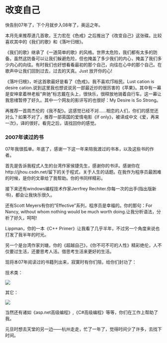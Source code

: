 改变自己
========

快告别07年了，下个月就步入08年了，奥运之年。

本月先来推荐道几首歌，王力宏在《色戒》之后推出了《改变自己》这张碟。比较喜欢其中的《我们的歌》和《落叶归根》。

《我们的歌》继承了《一道简单的歌》的风格。世界太危险，我们都有太多的防备。虽然这防备可以让我们躲避危险，但也掩盖了多少我们的内心，掩盖了我们多少内心的向往。有时我们也好想看看最初的那个自己，向往在心中的那个自己。在歌声中让我们回到过去，过去的天真。Just 放开你的心!

《落叶归根》，听这首歌最好是看了《色戒》。我不喜欢邝裕民。Lust cation is desire cation.说到这里我也想说说另一部最近炒的很厉害的《苹果》。其中有一幕是安坤拿着林老板"奔驰"标志戴在头上，很快乐，很释放地骑着自行车。这一幕让我思绪暂停了好久。其中一个网友的影评写的也很好：My Desire is So Strong。

再推荐一首周杰伦的《我不配》。这感觉已经不对......相恋的人们，你们的感觉还对么？如果不对了，推荐一部英国的爱情电影《If only》，被译成中文《爱，再来一次》，译的很好。看完之后，请找回你的感觉。

### 2007年读过的书

07年我很孤单。年底了，感谢一下这一年来陪我渡过的书本，以及这些书的作者。

首先是告诉我程式人生的台湾作家侯捷先生，感谢你的书评。感谢你在http://jjhou.csdn.net/留下的关于程式，关于人生的话题。在我作为程序员最困难的时候，是你的文章给了我帮助。你的书同样精彩。

接下来还有windows编程技术作家Jerrfrey Rechiter.你每一次的出手(指出版新书)，都会让我快乐很久。

还有Scott Meyers有你的"Effective"系列，程序员是幸福的。你的那句：For Nancy, without whom nothing would be much worth doing.让我分析语法，分析了好久，呵呵!

Lippman，你的一本《C++ Primer》让我看了几乎半年，不过另一个角度来说也打发了我半年的时光。

另一个是台湾作家刘塘，你的《超越自己》，《你不可不可的人性》精彩绝伦，人不仅要过生活，还要思考人活。借思考生活来更好的生活。

现将本07年阅读过的书籍列出来，寂寞时有你们陪，给你们封功了：

技术类：

![](http://blog.chinaunix.net/photo/11680_071227105021.gif)

其它：

![](http://blog.chinaunix.net/photo/11680_071227110715.gif)

当然还有诸如《asp.net高级编程》,《C#高级编程》等等，你们在工作上帮助了我。

元旦时想去天堂的另一边——杭州走走，忙了一年了，觉得时间少了许多，去找下时间。
